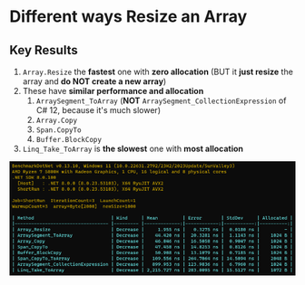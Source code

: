 # Different ways Resize an Array

## Key Results

1. `Array.Resize` the **fastest** one with **zero allocation** (BUT it **just resize** the array and **do NOT create a new array**)
2. These have **similar performance and allocation**
   1. `ArraySegment_ToArray` (**NOT** `ArraySegment_CollectionExpression` of C# 12, because it's much slower)
   2. `Array.Copy`
   3. `Span.CopyTo`
   4. `Buffer.BlockCopy`
3. `Linq_Take_ToArray` is **the slowest** one with **most allocation**

![Benchmark](Benchmark.png)